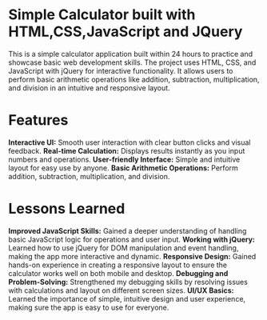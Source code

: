 # Simple Calculator built with HTML,CSS,JavaScript and JQuery
This is a simple calculator application built within 24 hours to practice and showcase basic web development skills. The project uses HTML, CSS, and JavaScript with jQuery for interactive functionality. It allows users to perform basic arithmetic operations like addition, subtraction, multiplication, and division in an intuitive and responsive layout.

# Features
**Interactive UI:** Smooth user interaction with clear button clicks and visual feedback.
**Real-time Calculation:** Displays results instantly as you input numbers and operations.
**User-friendly Interface:** Simple and intuitive layout for easy use by anyone.
**Basic Arithmetic Operations:** Perform addition, subtraction, multiplication, and division.

# Lessons Learned
**Improved JavaScript Skills:** Gained a deeper understanding of handling basic JavaScript logic for operations and user input.
**Working with jQuery:** Learned how to use jQuery for DOM manipulation and event handling, making the app more interactive and dynamic.
**Responsive Design:** Gained hands-on experience in creating a responsive layout to ensure the calculator works well on both mobile and desktop.
**Debugging and Problem-Solving:** Strengthened my debugging skills by resolving issues with calculations and layout on different screen sizes.
**UI/UX Basics:** Learned the importance of simple, intuitive design and user experience, making sure the app is easy to use for everyone.
